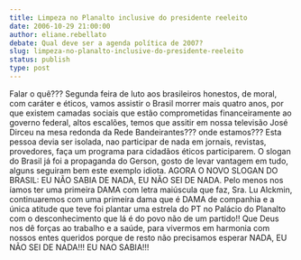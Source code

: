 ```yaml
---
title: Limpeza no Planalto inclusive do presidente reeleito
date: 2006-10-29 21:00:00
author: eliane.rebellato
debate: Qual deve ser a agenda política de 2007?
slug: limpeza-no-planalto-inclusive-do-presidente-reeleito
status: publish 
type: post
---
```


Falar o quê???
Segunda feira de luto aos brasileiros honestos, de moral, com caráter e éticos, vamos assistir o Brasil morrer mais quatro anos, por que existem camadas sociais que estão comprometidas financeiramente ao governo federal, altos escalões, temos que assitir em nossa televisão José Dirceu na mesa redonda da Rede Bandeirantes??? onde estamos??? Esta pessoa devia ser isolada, nao participar de nada em jornais, revistas, provedores, faça um programa para cidadãos éticos participarem.
O slogan do Brasil já foi a propaganda do Gerson, gosto de levar vantagem em tudo, alguns seguiram bem este exemplo idiota.
AGORA O NOVO SLOGAN DO BRASIL: EU NÃO SABIA DE NADA, EU NÃO SEI DE NADA.
Pelo menos nos íamos ter uma primeira DAMA com letra maiúscula que faz, Sra. Lu Alckmin, continuaremos com uma primeira dama que é DAMA de companhia e a única atitude que teve foi plantar uma estrela do PT no Palácio do Planalto com o desconhecimento que lá é do povo não de um partido!!
Que Deus nos dê forças ao trabalho e a saúde, para vivermos em harmonia com nossos entes queridos porque de resto não precisamos esperar NADA, EU NÃO SEI DE NADA!!! EU NAO SABIA!!!
